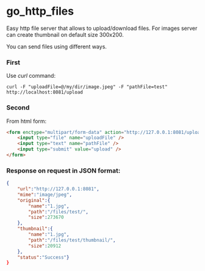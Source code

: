 # go_http_files
Easy http file server that allows to upload/download files.
For images server can create thumbnail on default size 300x200. 

You can send files using different ways.

### First

Use *curl* command:

```shell
curl -F "uploadFile=@/my/dir/image.jpeg" -F "pathFile=test" http://localhost:8081/upload
```

### Second

From html form:

```html
<form enctype="multipart/form-data" action="http://127.0.0.1:8081/upload" method="post">
    <input type="file" name="uploadFile" />
    <input type="text" name="pathFile" />
    <input type="submit" value="upload" />
</form>
```

### Response on request in JSON format:

```json
{
    "url":"http://127.0.0.1:8081",
    "mime":"image/jpeg",
    "original":{
        "name":"1.jpg",
        "path":"/files/test/",
        "size":273670
    },
    "thumbnail":{
        "name":"1.jpg",
        "path":"/files/test/thumbnail/",
        "size":20912
    },
    "status":"Success"}
}
```

